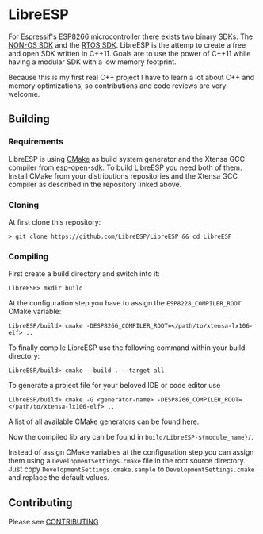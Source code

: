 # LibreESP

For [Espressif's ESP8266][esp8266] microcontroller there exists two binary SDKs. The [NON-OS SDK][nonos] and the [RTOS SDK][rtos]. LibreESP is the attemp to create a free and open SDK written in C++11. Goals are to use the power of C++11 while having a modular SDK with a low memory footprint.

Because this is my first real C++ project I have to learn a lot about C++ and memory optimizations, so contributions and code reviews are very welcome.  


## Building
### Requirements
LibreESP is using [CMake][cmake] as build system generator and the Xtensa GCC compiler from [esp-open-sdk][esp-open-sdk]. To build LibreESP you need both of them. Install CMake from your distributions repositories and the Xtensa GCC compiler as described in the repository linked above.

### Cloning
At first clone this repository:
```
> git clone https://github.com/LibreESP/LibreESP && cd LibreESP
```

### Compiling
First create a build directory and switch into it:
```
LibreESP> mkdir build
```
At the configuration step you have to assign the `ESP8228_COMPILER_ROOT` CMake variable:
```
LibreESP/build> cmake -DESP8266_COMPILER_ROOT=</path/to/xtensa-lx106-elf> ..
```
To finally compile LibreESP use the following command within your build directory:
```
LibreESP/build> cmake --build . --target all
```
To generate a project file for your beloved IDE or code editor use
```
LibreESP/build> cmake -G <generator-name> -DESP8266_COMPILER_ROOT=</path/to/xtensa-lx106-elf> ..
```
A list of all available CMake generators can be found [here][cmake-generators].

Now the compiled library can be found in `build/LibreESP-${module_name}/`.

Instead of assign CMake variables at the configuration step you can assign them using a `DevelopmentSettings.cmake` file in the root source directory. Just copy `DevelopmentSettings.cmake.sample` to `DevelopmentSettings.cmake` and replace the default values. 

## Contributing
Please see [CONTRIBUTING](docs/CONTRIBUTING)

[esp8266]: http://espressif.com/en/products/hardware/esp8266ex/overview
[nonos]: https://github.com/espressif/ESP8266_NONOS_SDK
[rtos]: https://github.com/espressif/ESP8266_RTOS_SDK
[esp-open-sdk]: https://github.com/pfalcon/esp-open-sdk
[cmake]: https://cmake.org/
[cmake-generators]: https://cmake.org/cmake/help/latest/manual/cmake-generators.7.html
